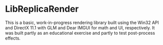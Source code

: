 # LibReplicaRender

This is a basic, work-in-progress rendering library built using the Win32 API and DirectX 11.1 with GLM and Dear IMGUI for math and UI, respectively. It was built partly as an educational exercise and partly to test post-process effects.

